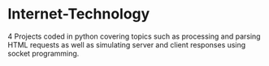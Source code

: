 # Internet-Technology
4 Projects coded in python covering topics such as processing and parsing HTML requests as well as simulating server and client responses using socket programming.
